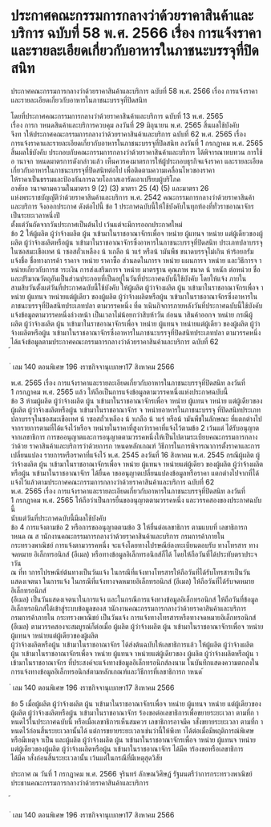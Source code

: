 
# ประกาศคณะกรรมการกลางว่าด้วยราคาสินค้าและบริการ ฉบับที่ 58 พ.ศ. 2566 เรื่อง การแจ้งราคาและรายละเอียดเกี่ยวกับอาหารในภาชนะบรรจุที่ปิดสนิท
      
      

      
      

ประกาศคณะกรรมการกลางว่าด้วยราคาสินค้าและบริการ 
ฉบับที่  58  พ.ศ.  2566 
เรื่อง  การแจ้งราคาและรายละเอียดเกี่ยวกับอาหารในภาชนะบรรจุที่ปิดสนิท 
 
 
โดยที่ประกาศคณะกรรมการกลางว่าด้วยราคาสินค้าและบริการ  ฉบับที่  13  พ.ศ.  2565   
เรื่อง  การก าหนดสินค้าและบริการควบคุม  ลงวันที่  29  มิถุนายน  พ.ศ.  2565  สิ้นผลใช้บังคับ   
จึงท าให้ประกาศคณะกรรมการกลางว่าด้วยราคาสินค้าและบริการ  ฉบับที่  62  พ.ศ.  2565  เรื่อง   
การแจ้งราคาและรายละเอียดเกี่ยวกับอาหารในภาชนะบรรจุที่ปิดสนิท  ลงวันที่  1  กรกฎาคม  พ.ศ.  2565   
สิ้นผลใช้บังคับ  ประกอบกับคณะกรรมการกลางว่าด้วยราคาสินค้าและบริการ  ได้พิจารณาทบทวน 
การใช้อ านาจก าหนดมาตรการดังกล่าวแล้ว  เห็นควรคงมาตรการให้ผู้ประกอบธุรกิจแจ้งราคา 
และรายละเอียดเกี่ยวกับอาหารในภาชนะบรรจุที่ปิดสนิทต่อไป  เพื่อติดตามความเคลื่อนไหวของราคา  
ให้ราคาเป็นธรรมและป้องกันการฉวยโอกาสเอารัดเอาเปรียบผู้บริโภค   
อาศัยอ านาจตามความในมาตรา  9  (2)  (3)  มาตรา  25  (4)  (5)  และมาตรา  26   
แห่งพระราชบัญญัติว่าด้วยราคาสินค้าและบริการ  พ.ศ.  2542  คณะกรรมการกลางว่าด้วยราคาสินค้า 
และบริการ  จึงออกประกาศ  ดังต่อไปนี้ 
ข้อ 1 ประกาศฉบับนี้ให้ใช้บังคับในทุกท้องที่ทั่วราชอาณาจักรเป็นระยะเวลาหนึ่งปี   
ตั้งแต่วันถัดจากวันประกาศเป็นต้นไป  เว้นแต่จะมีการออกประกาศใหม่   
ข้อ 2 ให้ผู้ผลิต  ผู้ว่าจ้างผลิต  ผู้น าเข้ามาในราชอาณาจักรเพื่อจ าหน่าย  ผู้แทนจ าหน่าย 
แต่ผู้เดียวของผู้ผลิต  ผู้ว่าจ้างผลิตหรือผู้น าเข้ามาในราชอาณาจักรซึ่งอาหารในภาชนะบรรจุที่ปิดสนิท 
ประเภทปลาบรรจุในซอสมะเขือเทศ  น้ าซอสถั่วเหลือง  น้ าเกลือ  น้ าแร่  หรือน้ ามันพืช  ขนาดบรรจุไม่เกิน
ห้าร้อยกรัม  แจ้งชื่อ  ชื่อทางการค้า  ราคาจ าหน่าย  ราคาซื้อ  ส่วนลดในการจ าหน่าย  แผนการจ าหน่าย
และวิธีการจ าหน่ายเกี่ยวกับการช าระเงิน  การส่งเสริมการจ าหน่าย  มาตรฐาน  คุณภาพ  ขนาด  น้ าหนัก
ต่อหน่วย  ชื่อและปริมาณวัตถุอันเป็นส่วนประกอบที่เป็นอยู่ในวันที่ประกาศฉบับนี้ใช้บังคับ  โดยให้แจ้ง
ภายในสามสิบวันตั้งแต่วันที่ประกาศฉบับนี้ใช้บังคับ 
ให้ผู้ผลิต  ผู้ว่าจ้างผลิต  ผู้น าเข้ามาในราชอาณาจักรเพื่อจ าหน่าย  ผู้แทนจ าหน่ายแต่ผู้เดียว 
ของผู้ผลิต  ผู้ว่าจ้างผลิตหรือผู้น าเข้ามาในราชอาณาจักรซึ่งอาหารในภาชนะบรรจุที่ปิดสนิทประเภทปลา 
ตามวรรคหนึ่ง  ที่ด าเนินกิจการภายหลังวันที่ประกาศฉบับนี้ใช้บังคับ  แจ้งข้อมูลตามวรรคหนึ่งล่วงหน้า 
เป็นเวลาไม่น้อยกว่าสิบห้าวัน  ก่อนน าสินค้าออกจ าหน่าย 
กรณีผู้ผลิต  ผู้ว่าจ้างผลิต  ผู้น าเข้ามาในราชอาณาจักรเพื่อจ าหน่าย  ผู้แทนจ าหน่ายแต่ผู้เดียว 
ของผู้ผลิต  ผู้ว่าจ้างผลิตหรือผู้น าเข้ามาในราชอาณาจักรซึ่งอาหารในภาชนะบรรจุที่ปิดสนิทประเภทปลา 
ตามวรรคหนึ่ง  ได้แจ้งข้อมูลตามประกาศคณะกรรมการกลางว่าด้วยราคาสินค้าและบริการ  ฉบับที่  62   
้
 
่
เลม   140   ตอนพิเศษ   196    งราชกิจจานุเบกษา17   สิงหาคม   2566

พ.ศ.  2565  เรื่อง  การแจ้งราคาและรายละเอียดเกี่ยวกับอาหารในภาชนะบรรจุที่ปิดสนิท  ลงวันที่   
1  กรกฎาคม  พ.ศ.  2565  แล้ว  ให้ถือเป็นการแจ้งข้อมูลตามวรรคหนึ่งแห่งประกาศฉบับนี้   
ข้อ 3 ห้ามผู้ผลิต  ผู้ว่าจ้างผลิต  ผู้น าเข้ามาในราชอาณาจักรเพื่อจ าหน่าย  ผู้แทนจ าหน่าย 
แต่ผู้เดียวของผู้ผลิต  ผู้ว่าจ้างผลิตหรือผู้น าเข้ามาในราชอาณาจักร  จ าหน่ายอาหารในภาชนะบรรจุ 
ที่ปิดสนิทประเภทปลาบรรจุในซอสมะเขือเทศ  น้ าซอสถั่วเหลือง  น้ าเกลือ  น้ าแร่  หรือน้ ามันพืชในลักษณะ 
ที่แตกต่างไปจากรายการตามที่ได้แจ้งไว้หรือจ าหน่ายในราคาที่สูงกว่าราคาที่แจ้งไว้ตามข้อ  2  เว้นแต่ 
ได้รับอนุญาตจากเลขาธิการ 
การขออนุญาตและการอนุญาตตามวรรคหนึ่งให้เป็นไปตามระเบียบคณะกรรมการกลางว่าด้วย 
ราคาสินค้าและบริการว่าด้วยการก าหนดหลักเกณฑ์  วิธีการในการพิจารณาการตั้งราคาและการเปลี่ยนแปลง 
รายการหรือราคาที่แจ้งไว้  พ.ศ.  2545  ลงวันที่  16  สิงหาคม  พ.ศ.  2545 
กรณีผู้ผลิต  ผู้ว่าจ้างผลิต  ผู้น าเข้ามาในราชอาณาจักรเพื่อจ าหน่าย  ผู้แทนจ าหน่ายแต่ผู้เดียว 
ของผู้ผลิต  ผู้ว่าจ้างผลิตหรือผู้น าเข้ามาในราชอาณาจักร  ได้ยื่นค าขออนุญาตเปลี่ยนแปลงข้อมูลหรือราคา
แตกต่างไปจากที่ได้แจ้งไว้แล้วตามประกาศคณะกรรมการกลางว่าด้วยราคาสินค้าและบริการ  ฉบับที่  62   
พ.ศ.  2565  เรื่อง  การแจ้งราคาและรายละเอียดเกี่ยวกับอาหารในภาชนะบรรจุที่ปิดสนิท  ลงวันที่   
1  กรกฎาคม  พ.ศ.  2565  ให้ถือว่าเป็นการยื่นขออนุญาตตามวรรคหนึ่ง  และวรรคสองของประกาศฉบับนี้  
นับแต่วันที่ประกาศฉบับนี้มีผลใช้บังคับ   
ข้อ 4 การแจ้งตามข้อ  2  หรือการขออนุญาตตามข้อ  3  ให้ยื่นต่อเลขาธิการ  ตามแบบที่
เลขาธิการก าหนด  ณ  ส านักงานคณะกรรมการกลางว่าด้วยราคาสินค้าและบริการ  กรมการค้าภายใน   
กระทรวงพาณิชย์ 
การแจ้งตามวรรคหนึ่ง  จะแจ้งโดยทางไปรษณีย์ลงทะเบียนตอบรับ  ทางโทรสาร  ทางจดหมาย
อิเล็กทรอนิกส์  (อีเมล)  หรือทางข้อมูลอิเล็กทรอนิกส์ก็ได้  โดยให้ถือวันที่ได้ประทับตราประจ าวัน   
ณ  ที่ท าการไปรษณีย์ต้นทางเป็นวันแจ้ง  ในกรณีที่แจ้งทางโทรสารให้ถือวันที่ได้รับโทรสารเป็นวันแสดงเจตนา 
ในการแจ้ง  ในกรณีที่แจ้งทางจดหมายอิเล็กทรอนิกส์  (อีเมล)  ให้ถือวันที่ได้รับจดหมายอิเล็กทรอนิกส์   
(อีเมล)  เป็นวันแสดงเจตนาในการแจ้ง  และในกรณีการแจ้งทางข้อมูลอิเล็กทรอนิกส์  ให้ถือวันที่ข้อมูล 
อิเล็กทรอนิกส์ได้เข้าสู่ระบบข้อมูลของส านักงานคณะกรรมการกลางว่าด้วยราคาสินค้าและบริการ   
กรมการค้าภายใน  กระทรวงพาณิชย์  เป็นวันแจ้ง 
การแจ้งทางโทรสารหรือทางจดหมายอิเล็กทรอนิกส์  (อีเมล)  ตามวรรคสองจะสมบูรณ์ก็ต่อเมื่อ 
ผู้ผลิต  ผู้ว่าจ้างผลิต  ผู้น าเข้ามาในราชอาณาจักรเพื่อจ าหน่าย  ผู้แทนจ าหน่ายแต่ผู้เดียวของผู้ผลิต   
ผู้ว่าจ้างผลิตหรือผู้น าเข้ามาในราชอาณาจักร  ได้ส่งต้นฉบับให้เลขาธิการแล้ว 
ให้ผู้ผลิต  ผู้ว่าจ้างผลิต  ผู้น าเข้ามาในราชอาณาจักรเพื่อจ าหน่าย  ผู้แทนจ าหน่ายแต่ผู้เดียวของ 
ผู้ผลิต  ผู้ว่าจ้างผลิตหรือผู้น าเข้ามาในราชอาณาจักร  ที่ประสงค์จะแจ้งทางข้อมูลอิเล็กทรอนิกส์ลงนาม 
ในบันทึกแสดงความตกลงในการแจ้งทางข้อมูลอิเล็กทรอนิกส์ตามหลักเกณฑ์และวิธีการที่เลขาธิการก าหนด 
้
 
่
เลม   140   ตอนพิเศษ   196    งราชกิจจานุเบกษา17   สิงหาคม   2566

ข้อ 5 เมื่อผู้ผลิต  ผู้ว่าจ้างผลิต  ผู้น าเข้ามาในราชอาณาจักรเพื่อจ าหน่าย  ผู้แทนจ าหน่าย 
แต่ผู้เดียวของผู้ผลิต  ผู้ว่าจ้างผลิตหรือผู้น าเข้ามาในราชอาณาจักร  ร้องขอต่อเลขาธิการเพื่อขยายระยะเวลา 
ตามที่ก าหนดไว้ในประกาศฉบับนี้  หรือเมื่อเลขาธิการเห็นสมควร  เลขาธิการอาจมีค าสั่งขยายระยะเวลา 
ตามที่ก าหนดไว้ก่อนสิ้นระยะเวลานั้นได้  แต่การขยายระยะเวลาเช่นว่านี้ให้พึงท าได้ต่อเมื่อมีพฤติการณ์พิเศษ 
หรือมีเหตุจ าเป็น  และผู้ผลิต  ผู้ว่าจ้างผลิต  ผู้น าเข้ามาในราชอาณาจักรเพื่อจ าหน่าย  ผู้แทนจ าหน่าย 
แต่ผู้เดียวของผู้ผลิต  ผู้ว่าจ้างผลิตหรือผู้น าเข้ามาในราชอาณาจักร  ได้มีค าร้องขอหรือเลขาธิการ   
ได้มีค าสั่งก่อนสิ้นระยะเวลานั้น  เว้นแต่ในกรณีที่มีเหตุสุดวิสัย 
 
ประกาศ  ณ  วันที่  1  กรกฎาคม  พ.ศ.  2566 
จุรินทร์  ลักษณวิศิษฏ์ 
รัฐมนตรีว่าการกระทรวงพาณิชย์ 
ประธานคณะกรรมการกลางว่าด้วยราคาสินค้าและบริการ   
 
้
 
่
เลม   140   ตอนพิเศษ   196    งราชกิจจานุเบกษา17   สิงหาคม   2566